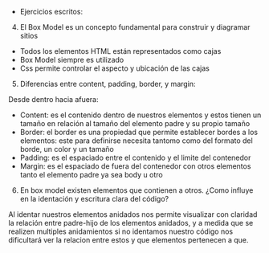 * Ejercicios escritos:

4) El Box Model es un concepto fundamental para construir y diagramar sitios

- Todos los elementos HTML están representados como cajas
- Box Model siempre es utilizado
- Css permite controlar el aspecto y ubicación de las cajas

5) Diferencias entre content, padding, border, y margin:

Desde dentro hacia afuera:
- Content: es el contenido dentro de nuestros elementos y estos tienen un tamaño en relación al tamaño del elemento padre y su propio tamaño
- Border: el border es una propiedad que permite establecer bordes a los elementos: este para definirse necesita tantomo como del formato del borde, un color y un tamaño
- Padding: es el espaciado entre el contenido y el limite del contenedor
- Margin: es el espaciado de fuera del contenedor con otros elementos tanto el elemento padre ya sea body u otro

6) En box model existen elementos que contienen a otros. ¿Como influye en la identación y escritura clara del código?

Al identar nuestros elementos anidados nos permite visualizar con claridad la relación entre padre-hijo de los elementos anidados, y a medida que se realizen multiples anidamientos si no identamos nuestro código nos dificultará ver la relacion entre estos y que elementos pertenecen a que.
